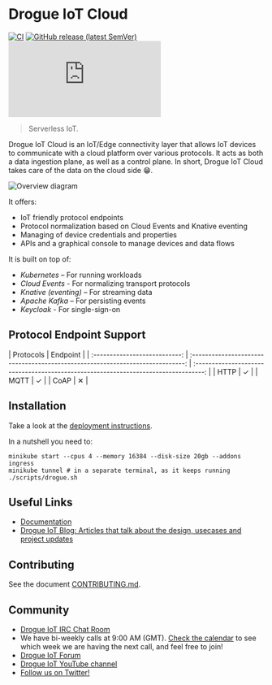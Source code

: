 # Drogue IoT Cloud

[![CI](https://github.com/drogue-iot/drogue-cloud/workflows/CI/badge.svg)](https://github.com/drogue-iot/drogue-cloud/actions?query=workflow%3A%22CI%22)
[![GitHub release (latest SemVer)](https://img.shields.io/github/v/tag/drogue-iot/drogue-cloud?sort=semver)](https://github.com/drogue-iot/drogue-cloud/releases)
[![Matrix](https://img.shields.io/matrix/drogue-iot:matrix.org)](https://matrix.to/#/#drogue-iot:matrix.org)

> Serverless IoT.

Drogue IoT Cloud is an IoT/Edge connectivity layer that allows IoT devices to communicate with a cloud platform over various protocols. It acts as both a data ingestion plane, as well as a control plane. In short, Drogue IoT Cloud takes care of the data on the cloud side :grin:.

![Overview diagram](docs/modules/ROOT/images/architecture.svg)

It offers:
* IoT friendly protocol endpoints
* Protocol normalization based on Cloud Events and Knative eventing
* Managing of device credentials and properties
* APIs and a graphical console to manage devices and data flows

It is built on top of:
* *Kubernetes* – For running workloads
* *Cloud Events* - For normalizing transport protocols
* *Knative (eventing)* – For streaming data
* *Apache Kafka* – For persisting events
* *Keycloak* - For single-sign-on

## Protocol Endpoint Support

| Protocols                  | Endpoint |
| :---------------------------: | :----------------------------------------------------------------------------: | :---------------------------------------------------------------------------------: |
| HTTP                          | ✓ |
| MQTT                          | ✓ |
| CoAP                          | ✕ |

## Installation

Take a look at the [deployment instructions](https://book.drogue.io/drogue-cloud/dev/deployment/). 

In a nutshell you need to:

~~~shell
minikube start --cpus 4 --memory 16384 --disk-size 20gb --addons ingress
minikube tunnel # in a separate terminal, as it keeps running
./scripts/drogue.sh
~~~

## Useful Links

* [Documentation](https://book.drogue.io/drogue-cloud/dev/index.html) 
* [Drogue IoT Blog: Articles that talk about the design,  usecases and project updates](https://blog.drogue.io/)

## Contributing

See the document [CONTRIBUTING.md](CONTRIBUTING.md).

## Community

* [Drogue IoT IRC Chat Room](https://matrix.to/#/#drogue-iot:matrix.org)
* We have bi-weekly calls at 9:00 AM (GMT). [Check the calendar](https://calendar.google.com/calendar/u/0/embed?src=ofuctjec399jr6kara7n0uidqg@group.calendar.google.com&pli=1) to see which week we are having the next call, and feel free to join!
* [Drogue IoT Forum](https://discourse.drogue.io/)
* [Drogue IoT YouTube channel](https://www.youtube.com/channel/UC7GZUy2hKidvY6V_3QZfCcA)
* [Follow us on Twitter!](https://twitter.com/DrogueIoT)